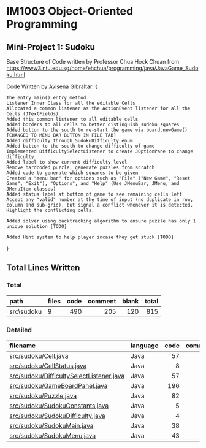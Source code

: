 # IM1003 Object-Oriented Programming 
## Mini-Project 1: Sudoku

Base Structure of Code written by Professor Chua Hock Chuan
from https://www3.ntu.edu.sg/home/ehchua/programming/java/JavaGame_Sudoku.html

Code Written by Avisena Gibraltar: {

    The entry main() entry method 
    Listener Inner Class for all the editable Cells
    Allocated a common listener as the ActionEvent listener for all the Cells (JTextFields)
    Added this common listener to all editable cells
    Added borders to all cells to better distinguish sudoku squares
    Added button to the south to re-start the game via board.newGame() [CHANGED TO MENU BAR BUTTON IN FILE TAB]
    Added difficulty through SudokuDifficulty enum
    Added button to the south to change difficulty of game
    Implemented DifficultySelectListener to create JOptionPane to change difficulty
    Added label to show current difficulty level
    Remove hardcoded puzzle, generate puzzles from scratch
    Added code to generate which squares to be given
    Created a "menu bar" for options such as "File" ("New Game", "Reset Game", "Exit"), "Options", and "Help" (Use JMenuBar, JMenu, and JMenuItem classes)
    Added status label at bottom of game to see remaining cells left
    Accept any "valid" number at the time of input (no duplicate in row, column and sub-grid), but signal a conflict whenever it is detected. Highlight the conflicting cells. 

    Added solver using backtracking algorithm to ensure puzzle has only 1 unique solution [TODO]

    Added Hint system to help player incase they get stuck [TODO]

}

## Total Lines Written
### Total
| path | files | code | comment | blank | total |
| :--- | :--- | ---: | ---: | ---: | ---: |
| src\\sudoku | 9 | 490 | 205 | 120 | 815 |

### Detailed
| filename | language | code | comment | blank | total |
| :--- | :--- | ---: | ---: | ---: | ---: |
| [src/sudoku/Cell.java](/src/sudoku/Cell.java) | Java | 57 | 20 | 5 | 82 |
| [src/sudoku/CellStatus.java](/src/sudoku/CellStatus.java) | Java | 8 | 6 | 0 | 14 |
| [src/sudoku/DifficultySelectListener.java](/src/sudoku/DifficultySelectListener.java) | Java | 57 | 19 | 19 | 95 |
| [src/sudoku/GameBoardPanel.java](/src/sudoku/GameBoardPanel.java) | Java | 196 | 79 | 36 | 311 |
| [src/sudoku/Puzzle.java](/src/sudoku/Puzzle.java) | Java | 82 | 38 | 27 | 147 |
| [src/sudoku/SudokuConstants.java](/src/sudoku/SudokuConstants.java) | Java | 5 | 5 | 0 | 10 |
| [src/sudoku/SudokuDifficulty.java](/src/sudoku/SudokuDifficulty.java) | Java | 4 | 0 | 2 | 6 |
| [src/sudoku/SudokuMain.java](/src/sudoku/SudokuMain.java) | Java | 38 | 29 | 16 | 83 |
| [src/sudoku/SudokuMenu.java](/src/sudoku/SudokuMenu.java) | Java | 43 | 9 | 15 | 67 |
